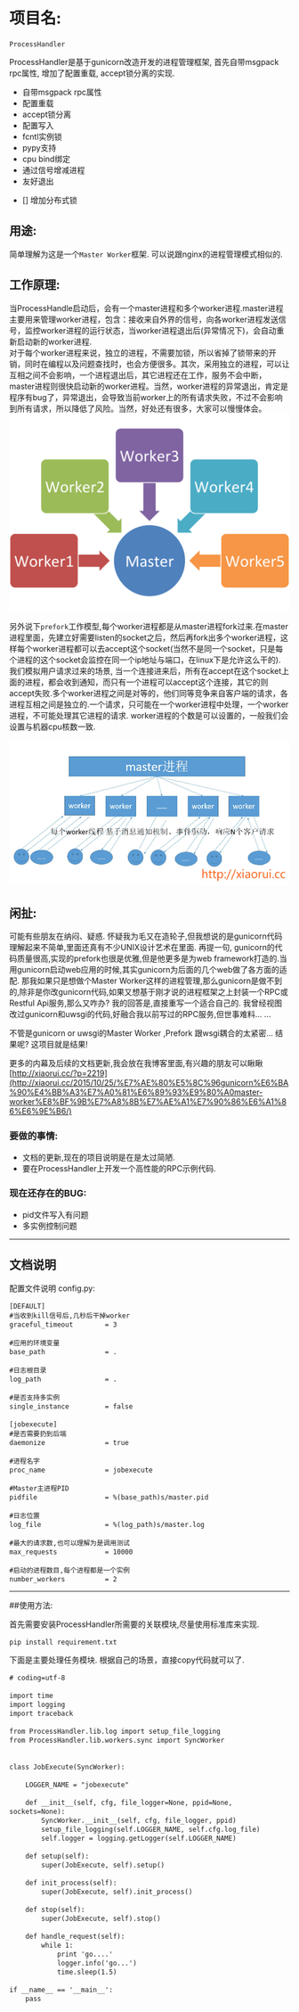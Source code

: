 # 项目名:
`ProcessHandler`

ProcessHandler是基于gunicorn改造开发的进程管理框架, 首先自带msgpack rpc属性, 增加了配置重载, accept锁分离的实现.
* 自带msgpack rpc属性
* 配置重载
* accept锁分离
* 配置写入
* fcntl实例锁
* pypy支持
* cpu bind绑定
* 通过信号增减进程
* 友好退出

- [] 增加分布式锁

## 用途:
简单理解为这是一个` Master Worker `框架. 可以说跟nginx的进程管理模式相似的.

## 工作原理: 
当ProcessHandle启动后，会有一个master进程和多个worker进程.master进程主要用来管理worker进程，包含：接收来自外界的信号，向各worker进程发送信号，监控worker进程的运行状态，当worker进程退出后(异常情况下)，会自动重新启动新的worker进程.   
对于每个worker进程来说，独立的进程，不需要加锁，所以省掉了锁带来的开销，同时在编程以及问题查找时，也会方便很多。其次，采用独立的进程，可以让互相之间不会影响，一个进程退出后，其它进程还在工作，服务不会中断，master进程则很快启动新的worker进程。当然，worker进程的异常退出，肯定是程序有bug了，异常退出，会导致当前worker上的所有请求失败，不过不会影响到所有请求，所以降低了风险。当然，好处还有很多，大家可以慢慢体会。  
![master worker frame](static/master_worker.png)

另外说下`prefork`工作模型,每个worker进程都是从master进程fork过来.在master进程里面，先建立好需要listen的socket之后，然后再fork出多个worker进程，这样每个worker进程都可以去accept这个socket(当然不是同一个socket，只是每个进程的这个socket会监控在同一个ip地址与端口，在linux下是允许这么干的).  
我们模拟用户请求过来的场景, 当一个连接进来后，所有在accept在这个socket上面的进程，都会收到通知，而只有一个进程可以accept这个连接，其它的则accept失败.多个worker进程之间是对等的，他们同等竞争来自客户端的请求，各进程互相之间是独立的.一个请求，只可能在一个worker进程中处理，一个worker进程，不可能处理其它进程的请求. worker进程的个数是可以设置的，一般我们会设置与机器cpu核数一致.

![master worker frame](static/prefork.jpg)

## 闲扯:

可能有些朋友在纳闷、疑惑. 怀疑我为毛又在造轮子,但我想说的是gunicorn代码理解起来不简单,里面还真有不少UNIX设计艺术在里面. 再提一句, gunicorn的代码质量很高,实现的prefork也很是优雅,但是他更多是为web framework打造的.当用gunicorn启动web应用的时候,其实gunicorn为后面的几个web做了各方面的适配. 那我如果只是想做个Master Worker这样的进程管理,那么gunicorn是做不到的,除非是你改gunicorn代码,如果又想基于刚才说的进程框架之上封装一个RPC或Restful Api服务,那么又咋办?  我的回答是,直接重写一个适合自己的.  我曾经视图改过gunicorn和uwsgi的代码,好融合我以前写过的RPC服务,但世事难料... ...  

不管是gunicorn or uwsgi的Master Worker ,Prefork 跟wsgi耦合的太紧密... 结果呢? 这项目就是结果!  

更多的内幕及后续的文档更新,我会放在我博客里面,有兴趣的朋友可以瞅瞅 [http://xiaorui.cc/?p=2219](http://xiaorui.cc/2015/10/25/%E7%AE%80%E5%8C%96gunicorn%E6%BA%90%E4%BB%A3%E7%A0%81%E6%89%93%E9%80%A0master-worker%E8%BF%9B%E7%A8%8B%E7%AE%A1%E7%90%86%E6%A1%86%E6%9E%B6/)

### 要做的事情:

* 文档的更新,现在的项目说明是在是太过简陋.
* 要在ProcessHandler上开发一个高性能的RPC示例代码. 

### 现在还存在的BUG:
* pid文件写入有问题
* 多实例控制问题

----

## 文档说明

配置文件说明 config.py:
```
[DEFAULT]
#当收到kill信号后,几秒后干掉worker
graceful_timeout        = 3

#应用的环境变量
base_path               = . 

#日志根目录
log_path                = .

#是否支持多实例
single_instance         = false

[jobexecute]
#是否需要扔到后端
daemonize               = true

#进程名字
proc_name               = jobexecute

#Master主进程PID
pidfile                 = %(base_path)s/master.pid

#日志位置
log_file                = %(log_path)s/master.log

#最大的请求数,也可以理解为是调用测试
max_requests            = 10000

#启动的进程数目,每个进程都是一个实例
number_workers          = 2

```
----

##使用方法:

首先需要安装ProcessHandler所需要的关联模块,尽量使用标准库来实现.

```
pip install requirement.txt
```

下面是主要处理任务模块.  根据自己的场景，直接copy代码就可以了.

```
# coding=utf-8

import time
import logging
import traceback

from ProcessHandler.lib.log import setup_file_logging
from ProcessHandler.lib.workers.sync import SyncWorker


class JobExecute(SyncWorker):

    LOGGER_NAME = "jobexecute"

    def __init__(self, cfg, file_logger=None, ppid=None, sockets=None):
        SyncWorker.__init__(self, cfg, file_logger, ppid)
        setup_file_logging(self.LOGGER_NAME, self.cfg.log_file)
        self.logger = logging.getLogger(self.LOGGER_NAME)

    def setup(self):
        super(JobExecute, self).setup()

    def init_process(self):
        super(JobExecute, self).init_process()

    def stop(self):
        super(JobExecute, self).stop()

    def handle_request(self):
        while 1:
            print 'go....'
            logger.info('go...')
            time.sleep(1.5)

if __name__ == '__main__':
    pass
```

